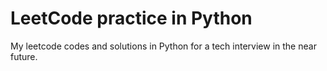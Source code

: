 # LeetCode practice in Python
My leetcode codes and solutions in Python for a tech interview in the near future.